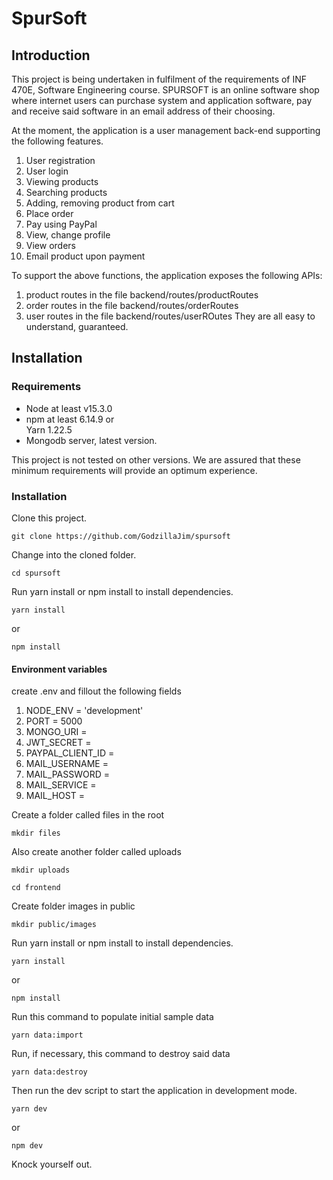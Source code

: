 # SpurSoft

## Introduction

This project is being undertaken in fulfilment of the requirements of INF 470E, Software Engineering course. SPURSOFT is an online software shop where internet users can purchase system
and application software, pay and receive said software in an email address
of their choosing.

At the moment, the application is a user management back-end supporting the
following features.

1. User registration
2. User login
3. Viewing products
4. Searching products
5. Adding, removing product from cart
6. Place order
7. Pay using PayPal
8. View, change profile
9. View orders
10. Email product upon payment

To support the above functions, the application exposes the following APIs:

1. product routes in the file backend/routes/productRoutes
2. order routes in the file backend/routes/orderRoutes
3. user routes in the file backend/routes/userROutes
   They are all easy to understand, guaranteed.

## Installation

### Requirements

- Node at least v15.3.0 <br>
- npm at least 6.14.9 or <br> Yarn 1.22.5
- Mongodb server, latest version. <br>

This project is not tested on other versions. We are assured that these minimum requirements will provide an optimum experience. <br>

### Installation

Clone this project. <br>

```
git clone https://github.com/GodzillaJim/spursoft
```

Change into the cloned folder.

```
cd spursoft
```

Run yarn install or npm install to install dependencies.

```
yarn install
```

or

```
npm install
```

#### Environment variables

create .env and fillout the following fields

1. NODE_ENV = 'development'
2. PORT = 5000
3. MONGO_URI =
4. JWT_SECRET =
5. PAYPAL_CLIENT_ID =
6. MAIL_USERNAME =
7. MAIL_PASSWORD =
8. MAIL_SERVICE =
9. MAIL_HOST =

Create a folder called files in the root

```
mkdir files
```

Also create another folder called uploads

```
mkdir uploads
```

```
cd frontend
```

Create folder images in public

```
mkdir public/images
```

Run yarn install or npm install to install dependencies.

```
yarn install
```

or

```
npm install
```

Run this command to populate initial sample data

```
yarn data:import
```

Run, if necessary, this command to destroy said data

```
yarn data:destroy
```

Then run the dev script to start the application in development mode.

```
yarn dev
```

or

```
npm dev
```

Knock yourself out.
